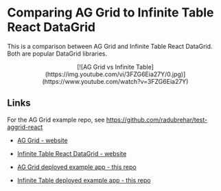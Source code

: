 # Comparing AG Grid to Infinite Table React DataGrid

This is a comparison between AG Grid and Infinite Table React DataGrid. Both are popular DataGrid libraries.

<div align="center">
[![AG Grid vs Infinite Table](https://img.youtube.com/vi/3FZG6Eia27Y/0.jpg)](https://www.youtube.com/watch?v=3FZG6Eia27Y)
</div>

## Links

For the AG Grid example repo, see https://github.com/radubrehar/test-aggrid-react


- [AG Grid - website](https://www.ag-grid.com/)
- [Infinite Table React DataGrid - website](https://infinite-table.com/)

- [AG Grid deployed example app - this repo](https://perf-aggrid-react.netlify.app/)
- [Infinite Table deployed example app - this repo](https://perf-infinite-table.netlify.app/)